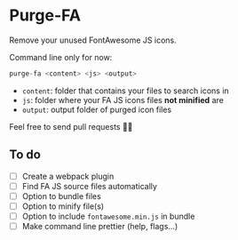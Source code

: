 # Purge-FA

Remove your unused FontAwesome JS icons.

Command line only for now:
```js
purge-fa <content> <js> <output>
```

- `content`: folder that contains your files to search icons in
- `js`: folder where your FA JS icons files **not minified** are
- `output`: output folder of purged icon files

Feel free to send pull requests 👍🏻

## To do
- [ ] Create a webpack plugin
- [ ] Find FA JS source files automatically
- [ ] Option to bundle files
- [ ] Option to minify file(s)
- [ ] Option to include `fontawesome.min.js` in bundle
- [ ] Make command line prettier (help, flags...)